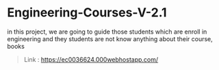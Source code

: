 # Engineering-Courses-V-2.1
 in this project, we are going to guide those students which are enroll in engineering and they students are not know anything about their course, books
>Link : https://ec0036624.000webhostapp.com/
